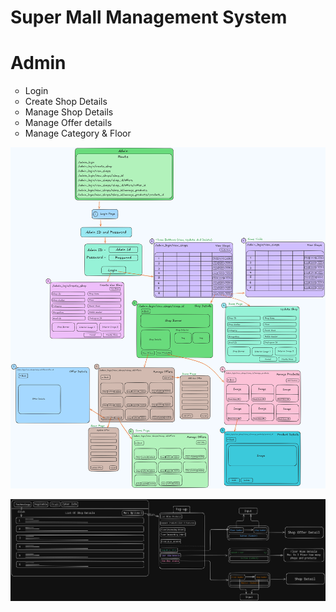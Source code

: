 # Super Mall Management System

<h1>Admin</h1>
<ul style="list-style-type: circle;">
  <li>Login</li>
  <li>Create Shop Details</li>
  <li>Manage Shop Details</li>
  <li>Manage Offer details</li>
  <li>Manage Category & Floor</li>
</ul>


![image alt](https://github.com/JakkaThirumalesh/Super-Mall-Web-App/blob/main/Admin_Design.png?raw=true)

![image alt](https://github.com/JakkaThirumalesh/Super-Mall-Web-App/blob/main/UserModule.png?raw=true)
